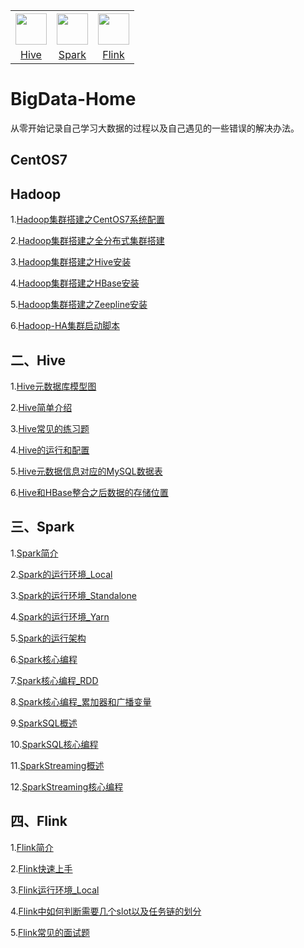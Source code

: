 <table>
    <tr>
      <th><img width="50px" src="http://typora-image.test.upcdn.net/images/hive.jpg"></th>
      <th><img width="50px" src="http://typora-image.test.upcdn.net/images/spark.jpg"></th>
      <th><img width="50px" src="http://typora-image.test.upcdn.net/images/flink.png"></th>
    </tr>
    <tr>
      <td align="center"><a href="#二Hive">Hive</a></td>
      <td align="center"><a href="#三Spark">Spark</a></td>
      <td align="center"><a href="#四Flink">Flink</a></td>
    </tr>
  </table>





# BigData-Home

从零开始记录自己学习大数据的过程以及自己遇见的一些错误的解决办法。

## CentOS7



## Hadoop

1.[Hadoop集群搭建之CentOS7系统配置](Hadoop/Hadoop集群搭建之CentOS7系统配置.md)

2.[Hadoop集群搭建之全分布式集群搭建](Hadoop/Hadoop集群搭建之全分布式集群搭建.md)

3.[Hadoop集群搭建之Hive安装](Hadoop/Hadoop集群搭建之Hive安装.md)

4.[Hadoop集群搭建之HBase安装](Hadoop/4.Hadoop集群搭建之HBase安装.md)

5.[Hadoop集群搭建之Zeepline安装](Hadoop/Hadoop集群搭建之Zeepline安装.md)

6.[Hadoop-HA集群启动脚本](Hadoop/Hadoop-HA集群启动脚本.md)



## 二、Hive

1.[Hive元数据库模型图](http://typora-image.test.upcdn.net/images/20200904223941.png)

2.[Hive简单介绍](Hive/Hive简单介绍.md)

3.[Hive常见的练习题](Hive/Hive常见的练习题.md)

4.[Hive的运行和配置](Hive/Hive的运行和配置.md)

5.[Hive元数据信息对应的MySQL数据表](Hive/Hive元数据信息对应的MySQL数据表.md)

6.[Hive和HBase整合之后数据的存储位置](Hive/Hive和HBase整合之后数据的存储位置.md)



## 三、Spark

1.[Spark简介](Spark/Spark简介.md)

2.[Spark的运行环境_Local](Spark/Spark的运行环境_Local.md)

3.[Spark的运行环境_Standalone](Spark/Spark的运行环境_Standalone.md)

4.[Spark的运行环境_Yarn](Spark/Spark的运行环境_Yarn.md)

5.[Spark的运行架构](Spark/Spark的运行架构.md)

6.[Spark核心编程](Spark/Spark核心编程.md)

7.[Spark核心编程_RDD](Spark/Spark核心编程_RDD.md)

8.[Spark核心编程_累加器和广播变量](Spark/Spark核心编程_累加器和广播变量.md)

9.[SparkSQL概述](Spark/Spark概述.md)

10.[SparkSQL核心编程](Spark/SparkSQL核心编程.md)

11.[SparkStreaming概述](Spark/SparkStreaming概述.md)

12.[SparkStreaming核心编程](Spark/SparkStreaming核心编程.md)



## 四、Flink

1.[Flink简介](Flink/Flink简介.md)

2.[Flink快速上手](Flink/Flink快速上手.md)

3.[Flink运行环境_Local](Flink/Flink运行环境_Local.md)

4.[Flink中如何判断需要几个slot以及任务链的划分](Flink/Flink中如何判断需要几个slot以及任务链的划分.md)

5.[Flink常见的面试题](Flink/Flink常见的面试题.md)